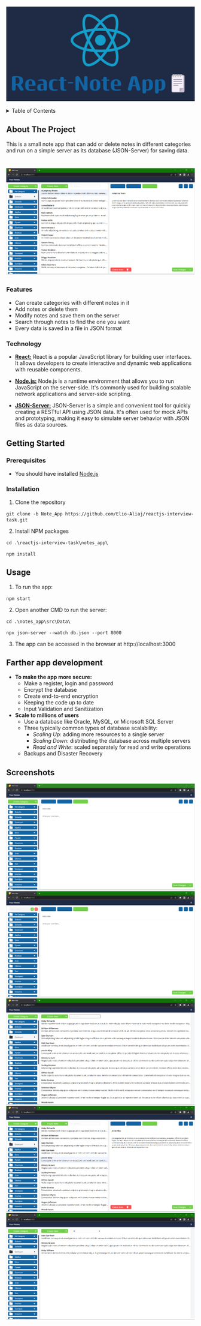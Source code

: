 ![Banner](./notes_app/assets/Banner.png)

<!-- TABLE OF CONTENTS -->
<details>
  <summary>Table of Contents</summary>
  <ol>
    <li>
      <a href="#about-the-project">About The Project</a>
      <ul>
        <li><a href="#features">Features</a></li>
        <li><a href="#technology">Technology<a></li>
      </ul>
    </li>
    <li>
      <a href="#getting-started">Getting Started</a>
      <ul>
        <li><a href="#prerequisites">Prerequisites</a></li>
        <li><a href="#installation">Installation</a></li>
      </ul>
    </li>
    <li><a href="#usage">Usage</a></li>
    <li><a href="#farther-app-development">Farther app development</li>
    <li><a href="#screenshots">Screenshots</a></li>
  </ol>
</details>

## About The Project

This is a small note app that can add or delete notes in different categories and run on a simple server as its database (JSON-Server) for saving data.

# ![A screenshot of the app ](./notes_app/assets/Note_APP.png)

### Features

- Can create categories with different notes in it
- Add notes or delete them
- Modify notes and save them on the server
- Search through notes to find the one you want
- Every data is saved in a file in JSON format

### Technology

- **[React:](https://react.dev/)** React is a popular JavaScript library for building user interfaces. It allows developers to create interactive and dynamic web applications with reusable components.

- **[Node.js:](https://nodejs.org/en)** Node.js is a runtime environment that allows you to run JavaScript on the server-side. It's commonly used for building scalable network applications and server-side scripting.

- **[JSON-Server:](https://www.npmjs.com/package/json-server)** JSON-Server is a simple and convenient tool for quickly creating a RESTful API using JSON data. It's often used for mock APIs and prototyping, making it easy to simulate server behavior with JSON files as data sources.

## Getting Started

### Prerequisites

- You should have installed [Node.js](https://nodejs.org/en)

### Installation

1. Clone the repository

```shell
git clone -b Note_App https://github.com/Elio-Aliaj/reactjs-interview-task.git
```

2. Install NPM packages

```shell
cd .\reactjs-interview-task\notes_app\
```

```shell
npm install
```

## Usage

1. To run the app:

```shell
npm start
```

2. Open another CMD to run the server:

```shell
cd .\notes_app\src\Data\
```

```shell
npx json-server --watch db.json --port 8000
```

3. The app can be accessed in the browser at http://localhost:3000

## Farther app development

- **To make the app more secure:**
  - Make a register, login and password
  - Encrypt the database
  - Create end-to-end encryption
  - Keeping the code up to date
  - Input Validation and Sanitization
- **Scale to millions of users**
  - Use a database like Oracle, MySQL, or Microsoft SQL Server
  - Three typically common types of database scalability:
    - _Scaling Up_: adding more resources to a single server
    - _Scaling Down_: distributing the database across multiple servers
    - _Read and Write_: scaled separately for read and write operations
  - Backups and Disaster Recovery

## Screenshots

<img src="./notes_app/assets/Default.png">
<img src="./notes_app/assets/Create_category.png">
<img src="./notes_app/assets/Note_open.png">
<img src="./notes_app/assets/Note_Selected.png">
<img src="./notes_app/assets/Search.png">
